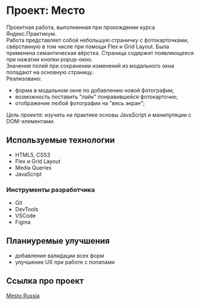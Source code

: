 # Проект: Место

Проектная работа, выполненная при прохождении курса Яндекс.Практикум.<br>
Работа представляет собой небольшую страничку с фотокарточками, свёрстанную в том числе при помощи Flex и Grid Layout. Была применена семантическая вёрстка. Страница содержит появляющееся при нажатии кнопки popup-окно.<br>
Значения полей при сохранении изменений из модального окна попадают на основную страницу.<br>
Реализовано:
- форма в модальном окне по добавлению новой фотографии;
- возможность поставить "лайк" понравившейся фотокарточке;
- отображение любой фотографии на "весь экран";

*Цель проекта:* изучить на практике основы JavaScript и манипуляции с DOM-элементами. 

## Используемые технологии

- HTML5, CSS3
- Flex и Grid Layout
- Media Queries
- JavaScript

### Инструменты разработчика

- Git
- DevTools
- VSCode
- Figma

## Планиуремые улучшения

- добавление валидации всех форм
- улучшение UX при работе с попапами

## Ссылка про проект
[Mesto Russia](https://igorpodgorniy.github.io/mesto/)

